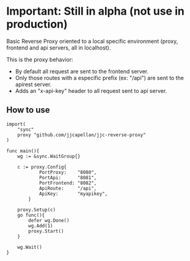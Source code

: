 # Important: Still in alpha (not use in production)

Basic Reverse Proxy oriented to a local specific environment (proxy, frontend and api servers, all in localhost).  

This is the proxy behavior:
* By default all request are sent to the frontend server.
* Only those routes with a especific prefix (ex: "/api") are sent to the apirest server.
* Adds an "x-api-key" header to all request sent to api server.

## How to use
```golang
import(
    "sync"
    proxy "github.com/jjcapellan/jjc-reverse-proxy"    
)

func main(){
    wg := &sync.WaitGroup{}

    c := proxy.Config{
            PortProxy:    "8080",
            PortApi:      "8081",
            PortFrontend: "8082",
            ApiRoute:     "/api",
            ApiKey:       "myapikey",
        }

    proxy.Setup(c)
    go func(){
        defer wg.Done()
        wg.Add(1)
        proxy.Start()
    }

    wg.Wait()
}
```
